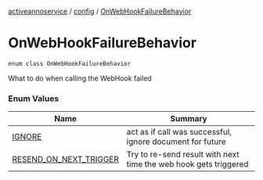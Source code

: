 [activeannoservice](../../index.md) / [config](../index.md) / [OnWebHookFailureBehavior](./index.md)

# OnWebHookFailureBehavior

`enum class OnWebHookFailureBehavior`

What to do when calling the WebHook failed

### Enum Values

| Name | Summary |
|---|---|
| [IGNORE](-i-g-n-o-r-e.md) | act as if call was successful, ignore document for future |
| [RESEND_ON_NEXT_TRIGGER](-r-e-s-e-n-d_-o-n_-n-e-x-t_-t-r-i-g-g-e-r.md) | Try to re-send result with next time the web hook gets triggered |
